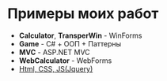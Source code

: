 # Примеры моих работ
- **Calculator**, **TransperWin** -  WinForms
- **Game** - C# + ООП + Паттерны
- **MVC** - ASP.NET MVC
- **WebCalculator** - WebForms
- [Html, CSS, JS(Jquery)](http://example.com/)
